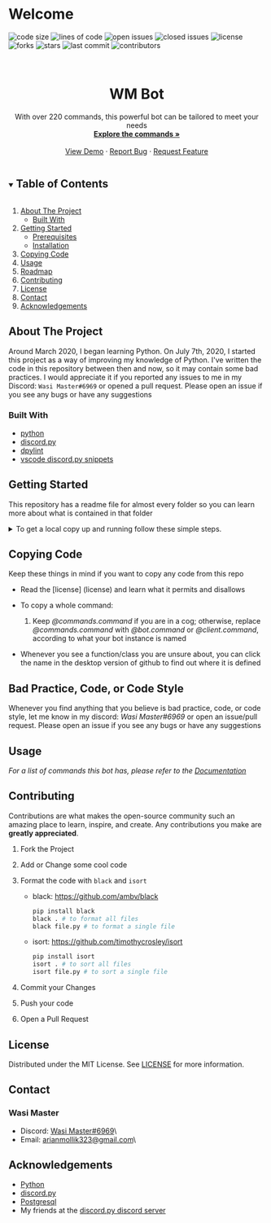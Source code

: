 <!-- markdownlint-disable MD033-->
# Welcome

![code size](https://img.shields.io/github/languages/code-size/wasi-master/wm_bot)
![lines of code](https://img.shields.io/tokei/lines/github/wasi-master/wm_bot)
![open issues](https://img.shields.io/github/issues/wasi-master/wm_bot)
![closed issues](https://img.shields.io/github/issues-closed/wasi-master/wm_bot)
![license](https://img.shields.io/github/license/wasi-master/wm_bot)
![forks](https://img.shields.io/github/forks/wasi-master/wm_bot?style=social)
![stars](https://img.shields.io/github/stars/wasi-master/wm_bot?style=social)
![last commit](https://img.shields.io/github/last-commit/wasi-master/wm_bot)
![contributors](https://img.shields.io/github/contributors/wasi-master/wm_bot)

<!-- PROJECT LOGO -->
<br />
<p align="center">
  <a href="https://github.com/wasi-master/wm_bot">
    <!-- <img src="images/logo.png" alt="Logo" width="80" height="80"> -->
  </a>

  <h1 align="center">WM Bot</h1>

  <p align="center">
    With over 220 commands, this powerful bot can be tailored to meet your needs
    <br />
    <a href="docs/commands.md"><strong>Explore the commands »</strong></a>
    <br />
    <br />
    <a href="https://github.com/wasi-master/wm_bot">View Demo</a>
    ·
    <a href="https://github.com/wasi-master/wm_bot/issues">Report Bug</a>
    ·
    <a href="https://github.com/wasi-master/wm_bot/issues">Request Feature</a>
  </p>
</p>

<!-- TABLE OF CONTENTS -->
<details open="open">
  <summary><h2 style="display: inline-block">Table of Contents</h2></summary>
  <ol>
    <li>
      <a href="#about-the-project">About The Project</a>
      <ul>
        <li><a href="#built-with">Built With</a></li>
      </ul>
    </li>
    <li>
      <a href="#getting-started">Getting Started</a>
      <ul>
        <li><a href="#prerequisites">Prerequisites</a></li>
        <li><a href="#installation">Installation</a></li>
      </ul>
    </li>
    <li><a href="#copying-code">Copying Code</a></li>
    <li><a href="#usage">Usage</a></li>
    <li><a href="#roadmap">Roadmap</a></li>
    <li><a href="#contributing">Contributing</a></li>
    <li><a href="#license">License</a></li>
    <li><a href="#contact">Contact</a></li>
    <li><a href="#acknowledgements">Acknowledgements</a></li>
  </ol>
</details>

<!-- ABOUT THE PROJECT -->
## About The Project

<!-- [![WM Bot Screen Shot][product-screenshot]](https://example.com) -->

Around March 2020, I began learning Python. On July 7th, 2020, I started this project as a way of improving my knowledge of Python. I've written the code in this repository between then and now, so it may contain some bad practices. I would appreciate it if you reported any issues to me in my Discord: `Wasi Master#6969` or opened a pull request. Please open an issue if you see any bugs or have any suggestions

### Built With

* [python](https://python.org)
* [discord.py](https://github.com/Rapptz/discord.py/)
* [dpylint](https://pypi.org/project/dpylint/)
* [vscode discord.py snippets](https://marketplace.visualstudio.com/items?itemName=WasiMaster.discord-py-snippets)

<!-- GETTING STARTED -->
## Getting Started

This repository has a readme file for almost every folder so you can learn more about what is contained in that folder
<details>
<summary>To get a local copy up and running follow these simple steps.</summary>

### Prerequisites

The following are the things you need to install in order to run the bot

* **python**:
  Download and install python 3.8+ from <https://python.org>
* **git**:
  Download and install git from <https://git-scm.com>
* **postgresql**
  Download and install postgresql from <http://www.postgresql.org>

### Instructions

1. Clone the repo

   ```sh
   git clone https://github.com/wasi-master/wm_bot.git
   ```

2. Change directory to the cloned repo

   ```sh
   cd wm_bot/src
   ```

3. Rename the folder config_example to config
   * Linux/MacOS:

   ```bash
   mv config_example config
   ```

   * Windows:

   ```sh
   ren config_example config
   ```

4. Insert the bot token and database credentials into the config files. (Instructions are in each directory's *readme.md* file)

5. Run the required commands in your database (either use this command or do it another way)

    ```bash
    psql <username> -h <hostname> -d <database_name> -f db_setup.sql
    ```

    And don't forget to replace `<username>` with your username. `<hostname>` with your database hostname and `<database_name>` with your database name.

6. Install Required packages

   ```sh
   pip install -r requirements.txt
   ```

7. Add the required emojis to your desired server using the following command
   * Windows:

   ```sh
   py emoji_adder
   ```

   * Linux:

   ```sh
   python emoji_adder
   ```

   * MacOS:

   ```sh
   python3 emoji_adder
   ```

   After that you can delete the emoji_adder folder or keep it if you ever want to add the emojis ever again

8. Run the bot
   * Windows:

   ```sh
   py main.py
   ```

   * Linux:

   ```sh
   python main.py
   ```

   * MacOS:

   ```sh
   python3 main.py
   ```

</details>

<!-- COPYING GUIDE -->
## Copying Code

Keep these things in mind if you want to copy any code from this repo

* Read the [license] (license) and learn what it permits and disallows
* To copy a whole command:
  1. Keep *@commands.command* if you are in a cog; otherwise, replace *@commands.command* with *@bot.command* or *@client.command*, according to what your bot instance is named

* Whenever you see a function/class you are unsure about, you can click the name in the desktop version of github to find out where it is defined

<!-- BAD PRACTICE -->
## Bad Practice, Code, or Code Style

Whenever you find anything that you believe is bad practice, code, or code style, let me know in my discord: *Wasi Master#6969* or open an issue/pull request. Please open an issue if you see any bugs or have any suggestions

<!-- USAGE EXAMPLES -->
## Usage

_For a list of commands this bot has, please refer to the [Documentation](docs/commands.md)_

<!-- CONTRIBUTING -->
## Contributing

Contributions are what makes the open-source community such an amazing place to learn, inspire, and create. Any contributions you make are **greatly appreciated**.

1. Fork the Project
2. Add or Change some cool code
3. Format the code with ```black``` and ```isort```
   * black: <https://github.com/ambv/black>

     ```sh
     pip install black
     black . # to format all files
     black file.py # to format a single file
     ```

   * isort: <https://github.com/timothycrosley/isort>

     ```sh
     pip install isort
     isort . # to sort all files
     isort file.py # to sort a single file
     ```

4. Commit your Changes
5. Push your code
6. Open a Pull Request

<!-- LICENSE -->
## License

Distributed under the MIT License. See [LICENSE](LICENSE) for more information.

<!-- CONTACT -->
## Contact

### Wasi Master

* Discord: [Wasi Master#6969](https://discord.com/users/723234115746398219)\
* Email: arianmollik323@gmail.com\

<!-- ACKNOWLEDGEMENTS -->
## Acknowledgements

* [Python](https://python.org)
* [discord.py](https://github.com/Rapptz/discord.py/)
* [Postgresql](http://www.postgresql.org)
* My friends at the [discord.py discord server](https://discord.gg/dpy)
